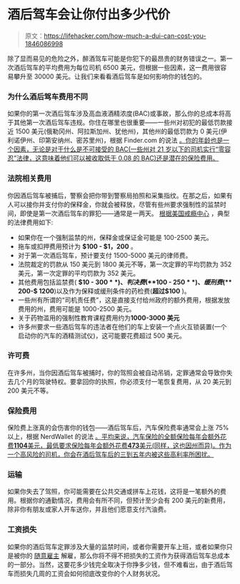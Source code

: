 # 酒后驾车会让你付出多少代价

> 原文：<https://lifehacker.com/how-much-a-dui-can-cost-you-1846086998>

除了显而易见的危险之外，醉酒驾车可能是你犯下的最昂贵的财务错误之一。第一次酒后驾车的平均费用为每位司机 6500 美元，但根据一些因素，这一费用很容易攀升至 30000 美元。让我们来看看酒后驾车是如何影响你的钱包的。



### **为什么酒后驾车费用不同**

如果你的第一次酒后驾车涉及高血液酒精浓度(BAC)或事故，那么你的总成本将高于其他第一次酒后驾车违规。你住在哪里也很重要——一些州对初犯的最低罚款接近 1500 美元(俄勒冈州、阿拉斯加州、犹他州)，其他州的最低罚款为 0 美元(伊利诺伊州、印第安纳州、密苏里州)，根据 Finder.com 的说法 [。你的年龄也是一个因素，无论是对于什么是不可接受的 BAC(一些州对 21 岁以下的司机实行“零容忍”法律，这意味着他们可以被收取低于 0.08 的 BAC)还是潜在的保险费用。](https://www.finder.com/cost-of-drunk-driving)

### **法院相关费用**

你因酒后驾车被捕后，警察会把你带到警察局拍照和采集指纹。在那之后，如果有人可以接你并支付你的保释金，你就会被释放，尽管有些州要求强制性的监禁时间，即使是第一次酒后驾车的罪犯——通常是一两天。 [根据美国戒瘾中心](https://www.alcohol.org/dui/financial-cost/) ，典型的法律费用如下:

*   如果你在一个强制监禁的州，保释金或保证金可能是 100-2500 美元。
*   拖车或扣押费用预计为 **$100 - $1，200** 。
*   对于第一次酒后驾车，预计要支付 1500-5000 美元的律师费。
*   法院裁定的罚款从 150 美元到 1800 美元不等，第一次定罪的平均罚款为 352 美元，第一次定罪的平均罚款为 352 美元。
*   其他费用包括监禁费( **$10 - $300** )、判决费( **$100 - $250** )、缓刑费(**$ 200-$ 1200**)以及作为保释或缓刑条件的药检费(**超过$100** )。
*   一些州有所谓的“司机责任费”，这是直接支付给州政府的额外费用，根据发放费用的州，费用可能是 1000-2500 美元。
*   关于药物滥用的强制性教育课程费用约为**1000-3000 美元**
*   许多州要求一些酒后驾车的违法者在他们的车上安装一个点火互锁装置(一个启动你的汽车的酒精测试仪)，这可能要花费超过 500 美元。

### **许可费**

在许多州，当你因酒后驾车被捕时，你的驾照会被自动吊销，定罪通常会导致你失去几个月的驾驶特权。要拿回你的执照，你必须支付一笔恢复费用，从 20 美元到 200 美元不等。

### **保险费用**

保险费上涨真的会伤害你的钱包——酒后驾车后，汽车保险费率通常会上涨 75%以上，根据 NerdWallet 的说法 [。平均来说，汽车保险的全额保险每年会额外花费**1104**美元，最低要求保险每年会额外花费**473**美元(同样，这也因州而异)。作为一个高风险的司机，你会在酒后驾车后的三到五年内被这些高利率所困扰。](https://www.nerdwallet.com/blog/insurance/car-insurance-basics/car-insurance-dui/)

### **运输**

如果你失去了驾照，你可能需要在公共交通或拼车上花钱，这将是一笔额外的费用。根据你的通勤情况，费用会有所不同，但预计至少会有 200 美元的新费用，除非你有朋友或家人开车送你，并且他们愿意支付汽油费。

### **工资损失**

如果你的酒后驾车定罪涉及大量的监禁时间，或者你需要开车上班，或者如果你只是被你的 [随意雇主](https://www.nolo.com/legal-encyclopedia/can-employer-fire-me-getting-dui-while-i-off-work.html) 解雇，那么你将不得不把损失的工资作为获得酒后驾车总成本的一部分。当然，这要花多少钱完全取决于你挣多少钱，但不难看出，由于酒后驾车而损失几周的工资会如何彻底改变你的个人财务状况。